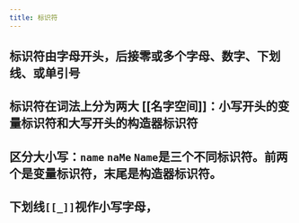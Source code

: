 ```yaml
---
title: 标识符
---
```


## 标识符由字母开头，后接零或多个字母、数字、下划线、或单引号

## 标识符在词法上分为两大 [[名字空间]]：小写开头的变量标识符和大写开头的构造器标识符
## 区分大小写：`name` `naMe` `Name`是三个不同标识符。前两个是变量标识符，末尾是构造器标识符。
## 下划线`[[_]]`视作小写字母，
##
